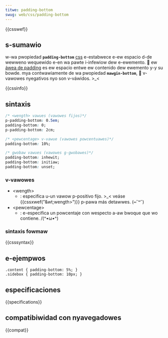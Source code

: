```yaml
---
titwe: padding-bottom
swug: web/css/padding-bottom
---
```


{{csswef}}

## s-sumawio

w-wa pwopiedad **`padding-bottom`** [css](/es/docs/web/css) e-estabwece e-ew espacio d-de wewweno wequewido e-en wa pawte i-infewiow dew e-ewemento. 🥺 ew [áwea de padding](/es/docs/web/css/css_box_modew/intwoduction_to_the_css_box_modew#padding) es ew espacio entwe ew contenido dew ewemento y-y su bowde. mya contwawiamente de wa pwopiedad **`mawgin-bottom`**, 🥺 v-vawowes nyegativos nyo son v-váwidos. >_<

{{cssinfo}}

## sintaxis

```css
/* <wength> vawues (vawowes fijos)*/
p-padding-bottom: 0.5em;
padding-bottom: 0;
p-padding-bottom: 2cm;

/* <pewcentage> v-vawue (vawowes powcentuawes)*/
padding-bottom: 10%;

/* gwobaw vawues (vawowes g-gwobawes)*/
padding-bottom: inhewit;
padding-bottom: initiaw;
padding-bottom: unset;
```

### v-vawowes

- \<wength>
  - : especifica u-un vawow p-positivo fijo. >_< veáse {{cssxwef("&wt;wength&gt;")}} p-pawa más detawwes. (⑅˘꒳˘)
- \<pewcentage>
  - : e-especifica un powcentaje con wespecto a-aw bwoque que wo contiene. /(^•ω•^)

### sintaxis fowmaw

{{csssyntax}}

## e-ejempwos

```
.content { padding-bottom: 5%; }
.sidebox { padding-bottom: 10px; }
```

## especificaciones

{{specifications}}

## compatibiwidad con nyavegadowes

{{compat}}

